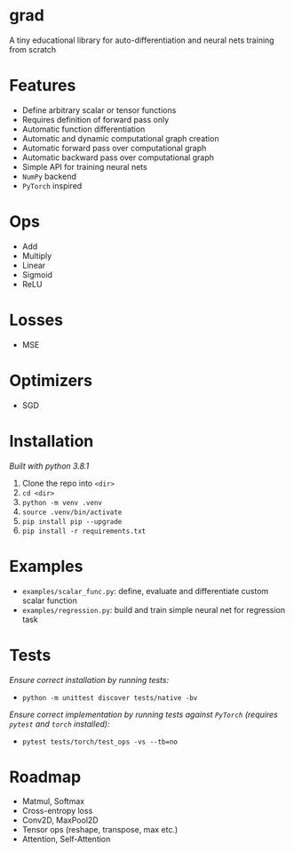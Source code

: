 # grad
A tiny educational library for auto-differentiation and neural nets training from scratch

# Features
- Define arbitrary scalar or tensor functions
- Requires definition of forward pass only
- Automatic function differentiation
- Automatic and dynamic computational graph creation
- Automatic forward pass over computational graph
- Automatic backward pass over computational graph
- Simple API for training neural nets
- `NumPy` backend
- `PyTorch` inspired

# Ops
- Add
- Multiply
- Linear
- Sigmoid
- ReLU

# Losses
- MSE

# Optimizers
- SGD

# Installation
*Built with python 3.8.1*
1. Clone the repo into `<dir>`
2. `cd <dir>`
3. `python -m venv .venv`
4. `source .venv/bin/activate`
5. `pip install pip --upgrade`
6. `pip install -r requirements.txt`

# Examples
- `examples/scalar_func.py`: define, evaluate and differentiate custom scalar function
- `examples/regression.py`: build and train simple neural net for regression task 

# Tests
*Ensure correct installation by running tests:*  
- `python -m unittest discover tests/native -bv`  

*Ensure correct implementation by running tests against `PyTorch` (requires `pytest` and `torch` installed):*  
- `pytest tests/torch/test_ops -vs --tb=no`  

# Roadmap
- Matmul, Softmax
- Cross-entropy loss
- Conv2D, MaxPool2D
- Tensor ops (reshape, transpose, max etc.)
- Attention, Self-Attention
